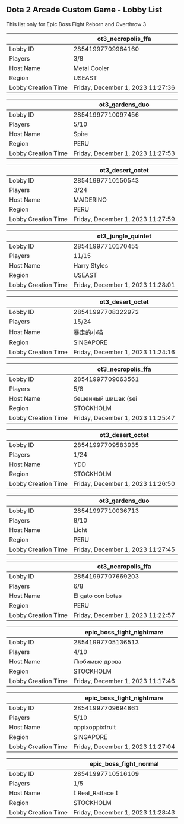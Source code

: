 ## Dota 2 Arcade Custom Game - Lobby List

This list only for Epic Boss Fight Reborn and Overthrow 3

|  | ot3_necropolis_ffa |
| ------ | ------ |
| Lobby ID | 28541997709964160 |
| Players | 3/8 |
| Host Name | Metal Cooler |
| Region | USEAST |
| Lobby Creation Time | Friday, December 1, 2023 11:27:36 |


|  | ot3_gardens_duo |
| ------ | ------ |
| Lobby ID | 28541997710097456 |
| Players | 5/10 |
| Host Name | Spire |
| Region | PERU |
| Lobby Creation Time | Friday, December 1, 2023 11:27:53 |


|  | ot3_desert_octet |
| ------ | ------ |
| Lobby ID | 28541997710150543 |
| Players | 3/24 |
| Host Name | MAIDERINO |
| Region | PERU |
| Lobby Creation Time | Friday, December 1, 2023 11:27:59 |


|  | ot3_jungle_quintet |
| ------ | ------ |
| Lobby ID | 28541997710170455 |
| Players | 11/15 |
| Host Name | Harry Styles |
| Region | USEAST |
| Lobby Creation Time | Friday, December 1, 2023 11:28:01 |


|  | ot3_desert_octet |
| ------ | ------ |
| Lobby ID | 28541997708322972 |
| Players | 15/24 |
| Host Name | 暴走的小喵 |
| Region | SINGAPORE |
| Lobby Creation Time | Friday, December 1, 2023 11:24:16 |


|  | ot3_necropolis_ffa |
| ------ | ------ |
| Lobby ID | 28541997709063561 |
| Players | 5/8 |
| Host Name | бешенный шишак (sei |
| Region | STOCKHOLM |
| Lobby Creation Time | Friday, December 1, 2023 11:25:47 |


|  | ot3_desert_octet |
| ------ | ------ |
| Lobby ID | 28541997709583935 |
| Players | 1/24 |
| Host Name | YDD |
| Region | STOCKHOLM |
| Lobby Creation Time | Friday, December 1, 2023 11:26:50 |


|  | ot3_gardens_duo |
| ------ | ------ |
| Lobby ID | 28541997710036713 |
| Players | 8/10 |
| Host Name | Licht |
| Region | PERU |
| Lobby Creation Time | Friday, December 1, 2023 11:27:45 |


|  | ot3_necropolis_ffa |
| ------ | ------ |
| Lobby ID | 28541997707669203 |
| Players | 6/8 |
| Host Name | El gato con botas |
| Region | PERU |
| Lobby Creation Time | Friday, December 1, 2023 11:22:57 |


|  | epic_boss_fight_nightmare |
| ------ | ------ |
| Lobby ID | 28541997705136513 |
| Players | 4/10 |
| Host Name | Любимые дрова |
| Region | STOCKHOLM |
| Lobby Creation Time | Friday, December 1, 2023 11:17:46 |


|  | epic_boss_fight_nightmare |
| ------ | ------ |
| Lobby ID | 28541997709694861 |
| Players | 5/10 |
| Host Name | oppixoppixfruit |
| Region | SINGAPORE |
| Lobby Creation Time | Friday, December 1, 2023 11:27:04 |


|  | epic_boss_fight_normal |
| ------ | ------ |
| Lobby ID | 28541997710516109 |
| Players | 1/5 |
| Host Name |  Real_Ratface  |
| Region | STOCKHOLM |
| Lobby Creation Time | Friday, December 1, 2023 11:28:43 |


